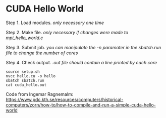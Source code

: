 # CUDA Hello World

Step 1. Load modules. *only necessary one time*

Step 2. Make file. *only necessary if changes were made to mpi_hello_world.c*

Step 3. Submit job. *you can manipulate the -n paramater in the sbatch.run file to change the number of cores*

Step 4. Check output. *.out file should contain a line printed by each core*

```
source setup.sh
nvcc hello.cu -o hello
sbatch sbatch.run
cat cuda_hello.out
```
Code from Ingemar Ragnemalm: https://www.pdc.kth.se/resources/computers/historical-computers/zorn/how-to/how-to-compile-and-run-a-simple-cuda-hello-world
